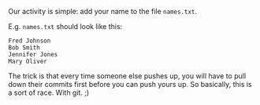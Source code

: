 Our activity is simple: add your name to the file `names.txt`.

E.g. `names.txt` should look like this:

```
Fred Johnson
Bob Smith
Jennifer Jones
Mary Oliver
```

The trick is that every time someone else pushes up, you will have to pull down their commits first before you can push yours up. So basically, this is a sort of race. With git. ;)
